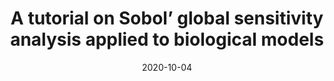 ---
title: "A tutorial on Sobol’ global sensitivity analysis applied to biological models"
authors: "M. Tosin, A. M. A. Côrtes, and A. Cunha Jr"
booktitle: "Networks in Systems Biology: Applications for Disease Modeling"
editor: "F. A. B. Silva, N. Carels, M. T. Santos, F. J. P. Lopes"
publisher: "Springer Cham"
year: "2020"
pages: "93-118"
doi: "https://doi.org/10.1007/978-3-030-51862-2_6"
pdf: "https://doi.org/10.1007/978-3-030-51862-2_6"
arxiv: 
hal: "https://hal.archives-ouvertes.fr/hal-02967410"
image: "GraphicalAbstract_BookChapter_2020_NSB.png"
layout: none
date: 2020-10-04
collection: publications
category: bookchapters
permalink: /publications/BookChapter_2020_NSB
---